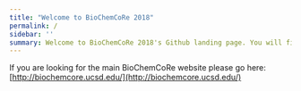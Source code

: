 ```yaml
---
title: "Welcome to BioChemCoRe 2018"
permalink: /
sidebar: ''
summary: Welcome to BioChemCoRe 2018's Github landing page. You will find here lists of tutorials and other materials which we will be using for various portions of the program this Summer.
---
```


If you are looking for the main BioChemCoRe website please go here: [http://biochemcore.ucsd.edu/](http://biochemcore.ucsd.edu/)